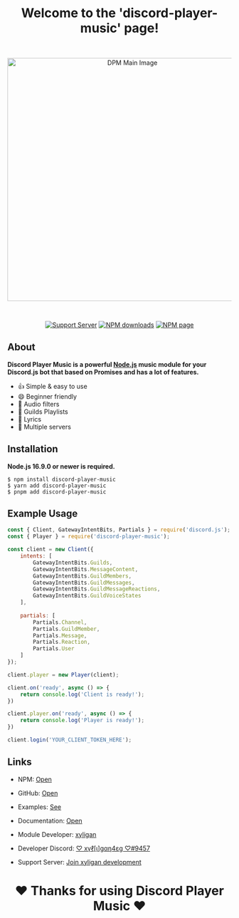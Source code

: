<div align="center">
	<h1>Welcome to the 'discord-player-music' page!</h1>
	<br />
	<p>
		<a href="https://dpm.js.org"><img src="https://i.imgur.com/4Pk9WlS.gif" width="546" alt="DPM Main Image" /></a>
	</p>
	<br/>
	<p>
		<a href="https://discord.gg/zzbkvCcu2r"><img src="https://img.shields.io/discord/827221018879328298?color=5865F2&logo=discord&logoColor=white" alt="Support Server" /></a>
		<a href="https://www.npmjs.com/package/discord-player-music"><img src="https://img.shields.io/npm/dt/discord-player-music.png?maxAge=3600" alt="NPM downloads" /></a>
		<a href="https://www.npmjs.com/package/discord-player-music"><img src="https://img.shields.io/npm/v/discord-player-music.png?maxAge=3600" alt="NPM page" /></a>
	</p>
</div>

## About

**Discord Player Music is a powerful [Node.js](https://nodejs.org) music module for your Discord.js bot that based on Promises and has a lot of features.**

* 👍 Simple & easy to use
* 😄 Beginner friendly
* 🎸 Audio filters
* 📌 Guilds Playlists
* 📃 Lyrics
* 📂 Multiple servers

## Installation

**Node.js 16.9.0 or newer is required.**

```sh-session
$ npm install discord-player-music
$ yarn add discord-player-music
$ pnpm add discord-player-music
```

## Example Usage

```js
const { Client, GatewayIntentBits, Partials } = require('discord.js');
const { Player } = require('discord-player-music');

const client = new Client({
	intents: [
		GatewayIntentBits.Guilds,
		GatewayIntentBits.MessageContent,
		GatewayIntentBits.GuildMembers,
		GatewayIntentBits.GuildMessages,
		GatewayIntentBits.GuildMessageReactions,
		GatewayIntentBits.GuildVoiceStates
	],
    
	partials: [
		Partials.Channel,
		Partials.GuildMember,
		Partials.Message,
		Partials.Reaction,
		Partials.User
	]
});

client.player = new Player(client);

client.on('ready', async () => {
  	return console.log('Client is ready!');
})

client.player.on('ready', async () => {
	return console.log('Player is ready!');
})

client.login('YOUR_CLIENT_TOKEN_HERE');
```

## Links

* NPM: [Open](https://www.npmjs.com/package/discord-player-music)
* GitHub: [Open](https://github.com/xyligan-gp/discord-player-music)
* Examples: [See](https://github.com/xyligan-gp/discord-player-music/tree/stable/examples)
* Documentation: [Open](https://dpm.js.org)

* Module Developer: [xyligan](https://github.com/xyligan-gp)
* Developer Discord: [♡ xүℓ[ι]gαη4εg ♡#9457](https://discord.com/users/533347075463577640)
* Support Server: [Join xyligan development](https://discord.gg/zzbkvCcu2r)

<center><h1>♥ Thanks for using Discord Player Music ♥</h1></center>